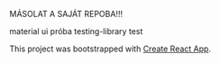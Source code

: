 MÁSOLAT A SAJÁT REPOBA!!!

material ui próba
testing-library test

This project was bootstrapped with [Create React App](https://github.com/facebook/create-react-app).
